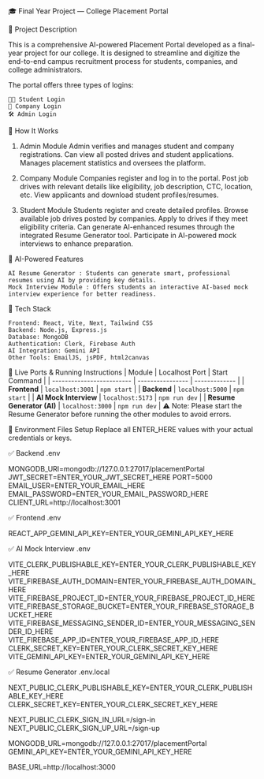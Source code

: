 🎓 Final Year Project — College Placement Portal

📘 Project Description

This is a comprehensive AI-powered Placement Portal developed as a final-year project for our college. It is designed to streamline and digitize the end-to-end campus recruitment process for students, companies, and college administrators.

The portal offers three types of logins:

    👨‍🎓 Student Login
    🏢 Company Login
    🛠️ Admin Login

🧭 How It Works

1. Admin Module
    Admin verifies and manages student and company registrations.
    Can view all posted drives and student applications.
    Manages placement statistics and oversees the platform.

2. Company Module
    Companies register and log in to the portal.
    Post job drives with relevant details like eligibility, job description, CTC, location, etc.
    View applicants and download student profiles/resumes.

3. Student Module
    Students register and create detailed profiles.
    Browse available job drives posted by companies.
    Apply to drives if they meet eligibility criteria.
    Can generate AI-enhanced resumes through the integrated Resume Generator tool.
    Participate in AI-powered mock interviews to enhance preparation.

🤖 AI-Powered Features

    AI Resume Generator : Students can generate smart, professional resumes using AI by providing key details.
    Mock Interview Module : Offers students an interactive AI-based mock interview experience for better readiness.

🧪 Tech Stack

    Frontend: React, Vite, Next, Tailwind CSS
    Backend: Node.js, Express.js
    Database: MongoDB
    Authentication: Clerk, Firebase Auth
    AI Integration: Gemini API
    Other Tools: EmailJS, jsPDF, html2canvas

🚀 Live Ports & Running Instructions
| Module                    | Localhost Port   | Start Command |
| ------------------------- | ---------------- | ------------- |
| **Frontend**              | `localhost:3001` | `npm start`   |
| **Backend**               | `localhost:5000` | `npm start`   |
| **AI Mock Interview**     | `localhost:5173` | `npm run dev` |
| **Resume Generator (AI)** | `localhost:3000` | `npm run dev` |
⚠️ Note: Please start the Resume Generator before running the other modules to avoid errors.

🔐 Environment Files Setup
Replace all ENTER_HERE values with your actual credentials or keys.

✅ Backend .env

MONGODB_URI=mongodb://127.0.0.1:27017/placementPortal
JWT_SECRET=ENTER_YOUR_JWT_SECRET_HERE
PORT=5000
EMAIL_USER=ENTER_YOUR_EMAIL_HERE
EMAIL_PASSWORD=ENTER_YOUR_EMAIL_PASSWORD_HERE
CLIENT_URL=http://localhost:3001

✅ Frontend .env

REACT_APP_GEMINI_API_KEY=ENTER_YOUR_GEMINI_API_KEY_HERE

✅ AI Mock Interview .env

VITE_CLERK_PUBLISHABLE_KEY=ENTER_YOUR_CLERK_PUBLISHABLE_KEY_HERE
VITE_FIREBASE_AUTH_DOMAIN=ENTER_YOUR_FIREBASE_AUTH_DOMAIN_HERE
VITE_FIREBASE_PROJECT_ID=ENTER_YOUR_FIREBASE_PROJECT_ID_HERE
VITE_FIREBASE_STORAGE_BUCKET=ENTER_YOUR_FIREBASE_STORAGE_BUCKET_HERE
VITE_FIREBASE_MESSAGING_SENDER_ID=ENTER_YOUR_MESSAGING_SENDER_ID_HERE
VITE_FIREBASE_APP_ID=ENTER_YOUR_FIREBASE_APP_ID_HERE
CLERK_SECRET_KEY=ENTER_YOUR_CLERK_SECRET_KEY_HERE
VITE_GEMINI_API_KEY=ENTER_YOUR_GEMINI_API_KEY_HERE

✅ Resume Generator .env.local

NEXT_PUBLIC_CLERK_PUBLISHABLE_KEY=ENTER_YOUR_CLERK_PUBLISHABLE_KEY_HERE
CLERK_SECRET_KEY=ENTER_YOUR_CLERK_SECRET_KEY_HERE

NEXT_PUBLIC_CLERK_SIGN_IN_URL=/sign-in
NEXT_PUBLIC_CLERK_SIGN_UP_URL=/sign-up

MONGODB_URL=mongodb://127.0.0.1:27017/placementPortal
GEMINI_API_KEY=ENTER_YOUR_GEMINI_API_KEY_HERE

BASE_URL=http://localhost:3000
